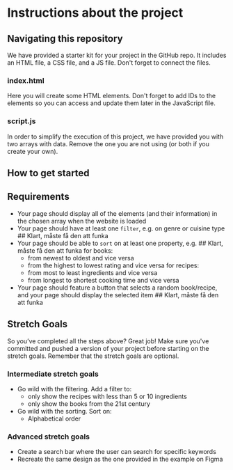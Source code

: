 # Instructions about the project

## Navigating this repository

We have provided a starter kit for your project in the GitHub repo. It includes an HTML file, a CSS file, and a JS file. Don't forget to connect the files.

### index.html

Here you will create some HTML elements. Don't forget to add IDs to the elements so you can access and update them later in the JavaScript file.

### script.js

In order to simplify the execution of this project, we have provided you with two arrays with data. Remove the one you are not using (or both if you create your own).

## How to get started


## Requirements
- Your page should display all of the elements (and their information) in the chosen array when the website is loaded
- Your page should have at least one `filter`, e.g. on genre or cuisine type ## Klart, måste få den att funka
- Your page should be able to `sort` on at least one property, e.g. ## Klart, måste få den att funka
  for books:
    - from newest to oldest and vice versa
    - from the highest to lowest rating and vice versa
  for recipes:
    - from most to least ingredients and vice versa
    - from longest to shortest cooking time and vice versa
- Your page should feature a button that selects a random book/recipe, and your page should display the selected item ## Klart, måste få den att funka

## Stretch Goals

So you’ve completed all the steps above? Great job! Make sure you've committed and pushed a version of your project before starting on the stretch goals. Remember that the stretch goals are optional.

### Intermediate stretch goals
- Go wild with the filtering. Add a filter to:
  - only show the recipes with less than 5 or 10 ingredients
  - only show the books from the 21st century
- Go wild with the sorting. Sort on:
  - Alphabetical order

### Advanced stretch goals
- Create a search bar where the user can search for specific keywords
- Recreate the same design as the one provided in the example on Figma
